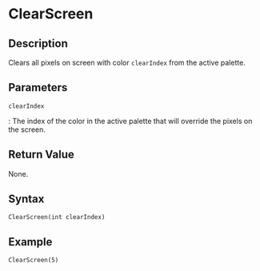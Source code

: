 # ClearScreen

## Description
Clears all pixels on screen with color `clearIndex` from the active palette.

## Parameters
`clearIndex`

:   The index of the color in the active palette that will override the pixels on the screen.

## Return Value
None.

## Syntax
```
ClearScreen(int clearIndex)
```

## Example
```
ClearScreen(5)
```